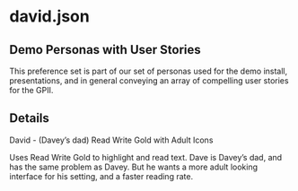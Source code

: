 # david.json

## Demo Personas with User Stories

This preference set is part of our set of personas used for the demo install,
presentations, and in general conveying an array of compelling user stories for
the GPII.

## Details

David  -  (Davey’s dad)  Read Write Gold with Adult Icons  

Uses Read Write Gold to highlight and read text. Dave is Davey’s dad, and has the same problem as Davey.  But he wants a more adult looking interface for his setting, and a faster reading rate.

